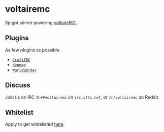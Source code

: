# voltairemc

Spigot server powering [voltaireMC](https://mc.voltaire.sh).

## Plugins

As few plugins as possible:

* [`CraftIRC`](http://dev.bukkit.org/bukkit-plugins/craftirc/)
* [`dynmap`](http://www.minecraftforum.net/forums/mapping-and-modding/minecraft-mods/1286593-dynmap-dynamic-web-based-maps-for-minecraft)
* [`WorldBorder`](http://dev.bukkit.org/bukkit-plugins/worldborder/)

## Discuss

Join us on IRC in `##voltairemc` on `irc.oftc.net`, or `/r/voltairemc` on
Reddit.

## Whitelist

Apply to get whitelisted [here](https://mc.voltaire.sh/signup).
